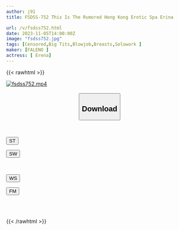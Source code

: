 ```yaml
---
author: j91
title: FSDSS-752 This Is The Rumored Hong Kong Erotic Spa Erina

url: /v/fsdss752.html
date: 2023-11-05T14:00:00Z
image: "fsdss752.jpg"
tags: [Censored,Big Tits,Blowjob,Breasts,Solowork ]
maker: [FALENO ]
actress: [ Erena]
---
```



{{< rawhtml >}}

<div class="video" data-videoid="jv2MWm1D76cL1B">
    <a href="javascript:;">
        <img src="https://my.j91.asia/v/fsdss752.jpg" width="WIDTH" height="HEIGHT" alt="fsdss752.mp4" loading="lazy">
    </a>
</div>

<script type="text/javascript" src="https://j91.asia/asset/on-demand-st.js"></script>

<br>
  <link rel="stylesheet" href="https://j91.asia/asset/bs5.css">
  
  <center>
  <button class="btn btn-primary" type="button" data-bs-toggle="collapse" data-bs-target=".multi-collapse" aria-expanded="false" aria-controls="multiCollapseExample1 multiCollapseExample2"><h2>Download</h2></button></center>
</p>
<div class="row">
  <div class="col">
    <div class="collapse multi-collapse" id="multiCollapseExample1">
      <div class="card card-body">
	      	      <br>
<div class="buttons">  
<p><a href="https://streamtape.to/v/jv2MWm1D76cL1B" target="_blank"><button class="btn-hover color-3"><i class="fa fa-download"></i> ST</button></a></p>
<p><a href="https://sfastwish.com/170a7k6vbe72" target="_blank"><button class="btn-hover color-2"><i class="fa fa-download"></i> SW</button></a></p></div>
    </div>
  </div>
</div>
  <div class="col">
    <div class="collapse multi-collapse" id="multiCollapseExample2">
      <div class="card card-body">
	      <br>
<div class="buttons">
<p><a href="https://wolfstream.tv/830l1prqxfhj/fsdss-752.mp4.html" target="_blank"><button class="btn-hover color-9"><i class="fa fa-download"></i> WS</button></a></p>
<p><a href="https://filemoon.sx/d/q28jikxusbhr/fsdss-752.mp4" target="_blank"><button class="btn-hover color-8"><i class="fa fa-download"></i> FM</button></a></p></div>
<br><br>
      </div>
    </div>
  </div>
</div>

{{< /rawhtml >}}